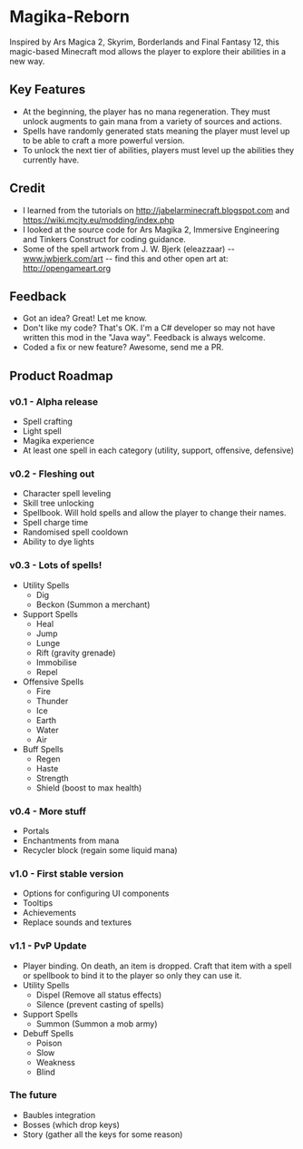 # Magika-Reborn
Inspired by Ars Magica 2, Skyrim, Borderlands and Final Fantasy 12, this magic-based Minecraft mod allows the player to explore their abilities in a new way.

## Key Features
- At the beginning, the player has no mana regeneration. They must unlock augments to gain mana from a variety of sources and actions.
- Spells have randomly generated stats meaning the player must level up to be able to craft a more powerful version.
- To unlock the next tier of abilities, players must level up the abilities they currently have.

## Credit
- I learned from the tutorials on http://jabelarminecraft.blogspot.com and https://wiki.mcjty.eu/modding/index.php
- I looked at the source code for Ars Magika 2, Immersive Engineering and Tinkers Construct for coding guidance.
- Some of the spell artwork from J. W. Bjerk (eleazzaar) -- www.jwbjerk.com/art  -- find this and other open art at: http://opengameart.org

## Feedback
- Got an idea? Great! Let me know.
- Don't like my code? That's OK. I'm a C# developer so may not have written this mod in the "Java way". Feedback is always welcome.
- Coded a fix or new feature? Awesome, send me a PR.

## Product Roadmap
### v0.1 - Alpha release
- Spell crafting
- Light spell
- Magika experience
- At least one spell in each category (utility, support, offensive, defensive)

### v0.2 - Fleshing out
- Character spell leveling 
- Skill tree unlocking
- Spellbook. Will hold spells and allow the player to change their names.
- Spell charge time
- Randomised spell cooldown
- Ability to dye lights

### v0.3 - Lots of spells!
- Utility Spells
  - Dig
  - Beckon (Summon a merchant)
- Support Spells
  - Heal
  - Jump
  - Lunge
  - Rift (gravity grenade)
  - Immobilise
  - Repel
- Offensive Spells
  - Fire
  - Thunder
  - Ice
  - Earth
  - Water
  - Air
- Buff Spells
  - Regen
  - Haste
  - Strength
  - Shield (boost to max health)

### v0.4 - More stuff
- Portals
- Enchantments from mana
- Recycler block (regain some liquid mana)

### v1.0 - First stable version
- Options for configuring UI components
- Tooltips
- Achievements
- Replace sounds and textures

### v1.1 - PvP Update
- Player binding. On death, an item is dropped. Craft that item with a spell or spellbook to bind it to the player so only they can use it.
- Utility Spells
  - Dispel (Remove all status effects)
  - Silence (prevent casting of spells)
- Support Spells
  - Summon (Summon a mob army)
- Debuff Spells
  - Poison
  - Slow
  - Weakness
  - Blind

### The future
- Baubles integration
- Bosses (which drop keys)
- Story (gather all the keys for some reason)
